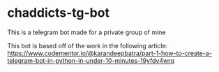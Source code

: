 # chaddicts-tg-bot
This is a telegram bot made for a private group of mine


This bot is based off of the work in the following article:
https://www.codementor.io/@karandeepbatra/part-1-how-to-create-a-telegram-bot-in-python-in-under-10-minutes-19yfdv4wrq